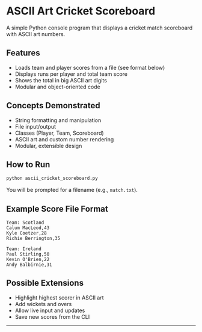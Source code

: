 # ASCII Art Cricket Scoreboard

A simple Python console program that displays a cricket match scoreboard with ASCII art numbers.

## Features

- Loads team and player scores from a file (see format below)
- Displays runs per player and total team score
- Shows the total in big ASCII art digits
- Modular and object-oriented code

## Concepts Demonstrated

- String formatting and manipulation
- File input/output
- Classes (Player, Team, Scoreboard)
- ASCII art and custom number rendering
- Modular, extensible design

## How to Run

```bash
python ascii_cricket_scoreboard.py
```

You will be prompted for a filename (e.g., `match.txt`).

## Example Score File Format

```
Team: Scotland
Calum MacLeod,43
Kyle Coetzer,28
Richie Berrington,35

Team: Ireland
Paul Stirling,50
Kevin O'Brien,22
Andy Balbirnie,31
```

## Possible Extensions

- Highlight highest scorer in ASCII art
- Add wickets and overs
- Allow live input and updates
- Save new scores from the CLI

---
